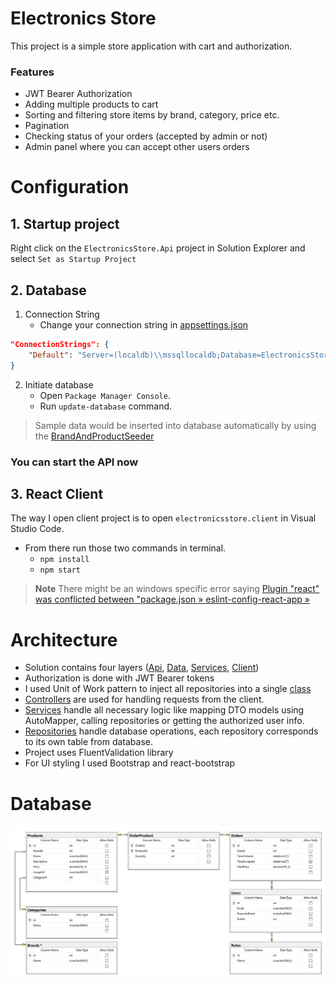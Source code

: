 # Electronics Store
This project is a simple store application with cart and authorization.

### Features
- JWT Bearer Authorization
- Adding multiple products to cart
- Sorting and filtering store items by brand, category, price etc.
- Pagination
- Checking status of your orders (accepted by admin or not)
- Admin panel where you can accept other users orders

# Configuration
## 1. Startup project
Right click on the `ElectronicsStore.Api` project in Solution Explorer and select `Set as Startup Project`

## 2. Database
1. Connection String
    - Change your connection string in [appsettings.json](ElectronicsStore.Api/appsettings.json)
```json
"ConnectionStrings": {
    "Default": "Server=(localdb)\\mssqllocaldb;Database=ElectronicsStore;Trusted_Connection=True;"
}
```

2. Initiate database
    - Open `Package Manager Console`.
    - Run `update-database` command.
> Sample data would be inserted into database automatically by using the [BrandAndProductSeeder](ElectronicsStore.Services/BrandAndProductSeeder.cs)

### You can start the API now

## 3. React Client
The way I open client project is to open `electronicsstore.client` in Visual Studio Code.
- From there run those two commands in terminal.
    - `npm install`
    - `npm start`
>**Note**
> There might be an windows specific error saying [Plugin "react" was conflicted between "package.json » eslint-config-react-app »](https://stackoverflow.com/questions/70377211/error-when-deploying-react-app-and-it-keeps-sayings-plugin-react-was-confli)

# Architecture
- Solution contains four layers ([Api](ElectronicsStore.Api), [Data](ElectronicsStore.Data), [Services](ElectronicsStore.Services), [Client](electronicsstore.client))
- Authorization is done with JWT Bearer tokens
- I used Unit of Work pattern to inject all repositories into a single [class](ElectronicsStore.Data/ElectronicsStoreUnitOfWork.cs)
- [Controllers](ElectronicsStore.Api/Controllers) are used for handling requests from the client.
- [Services](ElectronicsStore.Services) handle all necessary logic like mapping DTO models using AutoMapper, calling repositories or getting the authorized user info.
- [Repositories](ElectronicsStore.Data/Repositories) handle database operations, each repository corresponds to its own table from database.
- Project uses FluentValidation library
- For UI styling I used Bootstrap and react-bootstrap

# Database
![Database Schema](dbSchema.jpg)

